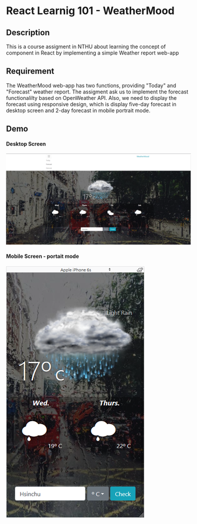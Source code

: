 # React Learnig 101 - WeatherMood
## Description
This is a course assigment in NTHU about learning the concept of component in React by implementing a simple Weather report web-app

## Requirement
The WeatherMood web-app has two functions, providing "Today" and "Forecast" weather report. The assigment ask us to implement the forecast functionalilty based on OpenWeather API. Also, we need to display the forecast using responsive design, which is display five-day forecast in desktop screen and 2-day forecast in mobile portrait mode.
## Demo
#### Desktop Screen
![image](desktop-screen.png)

#### Mobile Screen - portait mode
![image](mobile-screen.png)



